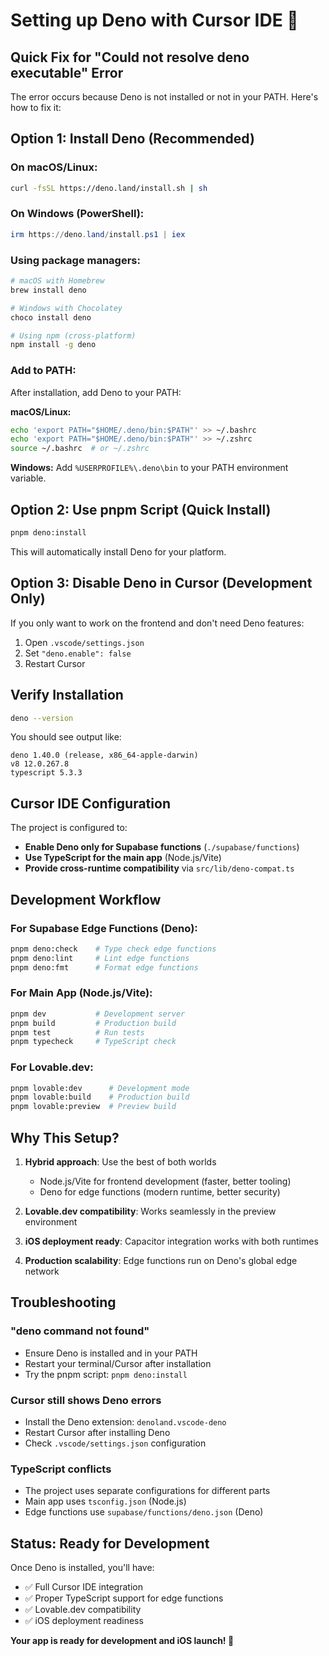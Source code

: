 # Setting up Deno with Cursor IDE 🦕

## Quick Fix for "Could not resolve deno executable" Error

The error occurs because Deno is not installed or not in your PATH. Here's how to fix it:

## Option 1: Install Deno (Recommended)

### On macOS/Linux:
```bash
curl -fsSL https://deno.land/install.sh | sh
```

### On Windows (PowerShell):
```powershell
irm https://deno.land/install.ps1 | iex
```

### Using package managers:
```bash
# macOS with Homebrew
brew install deno

# Windows with Chocolatey
choco install deno

# Using npm (cross-platform)
npm install -g deno
```

### Add to PATH:
After installation, add Deno to your PATH:

**macOS/Linux:**
```bash
echo 'export PATH="$HOME/.deno/bin:$PATH"' >> ~/.bashrc
echo 'export PATH="$HOME/.deno/bin:$PATH"' >> ~/.zshrc
source ~/.bashrc  # or ~/.zshrc
```

**Windows:**
Add `%USERPROFILE%\.deno\bin` to your PATH environment variable.

## Option 2: Use pnpm Script (Quick Install)

```bash
pnpm deno:install
```

This will automatically install Deno for your platform.

## Option 3: Disable Deno in Cursor (Development Only)

If you only want to work on the frontend and don't need Deno features:

1. Open `.vscode/settings.json`
2. Set `"deno.enable": false`
3. Restart Cursor

## Verify Installation

```bash
deno --version
```

You should see output like:
```
deno 1.40.0 (release, x86_64-apple-darwin)
v8 12.0.267.8
typescript 5.3.3
```

## Cursor IDE Configuration

The project is configured to:
- **Enable Deno only for Supabase functions** (`./supabase/functions`)
- **Use TypeScript for the main app** (Node.js/Vite)
- **Provide cross-runtime compatibility** via `src/lib/deno-compat.ts`

## Development Workflow

### For Supabase Edge Functions (Deno):
```bash
pnpm deno:check    # Type check edge functions
pnpm deno:lint     # Lint edge functions
pnpm deno:fmt      # Format edge functions
```

### For Main App (Node.js/Vite):
```bash
pnpm dev           # Development server
pnpm build         # Production build
pnpm test          # Run tests
pnpm typecheck     # TypeScript check
```

### For Lovable.dev:
```bash
pnpm lovable:dev      # Development mode
pnpm lovable:build    # Production build
pnpm lovable:preview  # Preview build
```

## Why This Setup?

1. **Hybrid approach**: Use the best of both worlds
   - Node.js/Vite for frontend development (faster, better tooling)
   - Deno for edge functions (modern runtime, better security)

2. **Lovable.dev compatibility**: Works seamlessly in the preview environment

3. **iOS deployment ready**: Capacitor integration works with both runtimes

4. **Production scalability**: Edge functions run on Deno's global edge network

## Troubleshooting

### "deno command not found"
- Ensure Deno is installed and in your PATH
- Restart your terminal/Cursor after installation
- Try the pnpm script: `pnpm deno:install`

### Cursor still shows Deno errors
- Install the Deno extension: `denoland.vscode-deno`
- Restart Cursor after installing Deno
- Check `.vscode/settings.json` configuration

### TypeScript conflicts
- The project uses separate configurations for different parts
- Main app uses `tsconfig.json` (Node.js)
- Edge functions use `supabase/functions/deno.json` (Deno)

## Status: Ready for Development

Once Deno is installed, you'll have:
- ✅ Full Cursor IDE integration
- ✅ Proper TypeScript support for edge functions
- ✅ Lovable.dev compatibility
- ✅ iOS deployment readiness

**Your app is ready for development and iOS launch! 🚀**